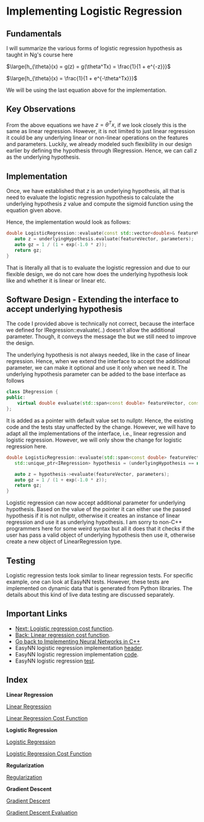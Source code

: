 # Implementing Logistic Regression

## Fundamentals
I will summarize the various forms of logistic regression hypothesis as taught in Ng's course here

$\large{h_{\theta}(x) = g(z) = g(\theta^Tx) = \frac{1}{1 + e^{-z}}}$

$\large{h_{\theta}(x) = \frac{1}{1 + e^{-\theta^Tx}}}$

We will be using the last equation above for the implementation.

## Key Observations
From the above equations we have $z = \theta^Tx$, if we look closely this is the same as linear regression. However, it is not limited to just linear regression it could be any underlying linear or non-linear operations on the features and parameters. Luckily, we already modeled such flexibility in our design earlier by defining the hypothesis through IRegression. Hence, we can call $z$ as the underlying hypothesis.

## Implementation

Once, we have established that $z$ is an underlying hypothesis, all that is need to evaluate the logistic regression hypothesis to calculate the underlying hypothesis $z$ value and compute the sigmoid function using the equation given above.

Hence, the implementation would look as follows:

```cpp
double LogisticRegression::evaluate(const std::vector<double>& featureVector, const std::vector<double>& parameters, const IRegression& underlyingHypothesis) const {
   auto z = underlyingHypothesis.evaluate(featureVector, parameters);
   auto gz = 1 / (1 + exp(-1.0 * z));
   return gz;
}
```

That is literally all that is to evaluate the logistic regression and due to our flexible design, we do not care how does the underlying hypothesis look like and whether it is linear or linear etc.

## Software Design - Extending the interface to accept underlying hypothesis

The code I provided above is technically not correct, because the interface we defined for IRegression::evaluate(..) doesn't allow the additional parameter. Though, it conveys the message the but we still need to improve the design.

The underlying hypothesis is not always needed, like in the case of linear regression. Hence, when we extend the interface to accept the additional parameter, we can make it optional and use it only when we need it. The underlying hypothesis parameter can be added to the base interface as follows

```cpp
class IRegression {
public:
    virtual double evaluate(std::span<const double> featureVector, const std::span<const double> parameters, std::unique_ptr<IRegression> underlyingHypothesis = nullptr) const = 0;
};
```

It is added as a pointer with default value set to nullptr. Hence, the existing code and the tests stay unaffected by the change. However, we will have to adapt all the implementations of the interface, i.e., linear regression and logistic regression. However, we will only show the change for logistic regression here.

```cpp
double LogisticRegression::evaluate(std::span<const double> featureVector, const std::span<const double> parameters, std::unique_ptr<IRegression> underlyingHypothesis /*= nullptr*/) const {
   std::unique_ptr<IRegression> hypothesis = (underlyingHypothesis == nullptr ? std::make_unique<LinearRegression>() : std::move(underlyingHypothesis));

   auto z = hypothesis->evaluate(featureVector, parameters);
   auto gz = 1 / (1 + exp(-1.0 * z));
   return gz;
}
```

Logistic regression can now accept additional parameter for underlying hypothesis. Based on the value of the pointer it can either use the passed hypothesis if it is not nullptr, otherwise it creates an instance of linear regression and use it as underlying hypothesis. I am sorry to non-C++ programmers here for some weird syntax but all it does that it checks if the user has pass a valid object of underlying hypothesis then use it, otherwise create a new object of LinearRegression type.

## Testing

Logistic regression tests look similar to linear regression tests. For specific example, one can look at EasyNN tests. However, these tests are implemented on dynamic data that is generated from Python libraries. The details about this kind of live data testing are discussed separately.


## Important Links
* [Next: Logistic regression cost function](./CostFunctionLogisticRegression.md).
* [Back: Linear regression cost function](./CostFunctionLinearRegression.md).
* [Go back to Implementing Neural Networks in C++](./index.md)
* EasyNN logistic regression implementation [header](https://github.com/azadwasan/neuralnetwork/tree/main/src/EasyNN/LogisticRegression.h).
* EasyNN logistic regression implementation [code](https://github.com/azadwasan/neuralnetwork/tree/main/src/EasyNN/LogisticRegression.cpp).
* EasyNN logistic regression [test](https://github.com/azadwasan/neuralnetwork/blob/main/src/EasyNNTest/LogisticRegressionTest.cpp).

## Index

**Linear Regression**

[Linear Regression](./LinearRegression.md)

[Linear Regression Cost Function](./CostFunctionLinearRegression.md)

**Logistic Regression**

[Logistic Regression](./LogisticRegression.md)

[Logistic Regression Cost Function](./CostFunctionLogisticRegression.md)

**Regularization**

[Regularization](./Regularization.md)

**Gradient Descent**

[Gradient Descent](./GradientDescent.md)

[Gradient Descent Evaluation](./GradientDescentTest.md)